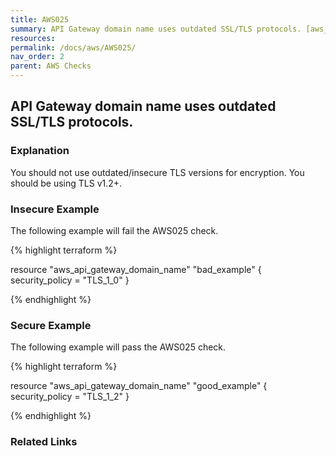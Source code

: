 ```yaml
---
title: AWS025
summary: API Gateway domain name uses outdated SSL/TLS protocols. [aws_api_gateway_domain_name] 
resources: 
permalink: /docs/aws/AWS025/
nav_order: 2
parent: AWS Checks
---
```


## API Gateway domain name uses outdated SSL/TLS protocols.

### Explanation


You should not use outdated/insecure TLS versions for encryption. You should be using TLS v1.2+.



### Insecure Example

The following example will fail the AWS025 check.

{% highlight terraform %}

resource "aws_api_gateway_domain_name" "bad_example" {
	security_policy = "TLS_1_0"
}

{% endhighlight %}



### Secure Example

The following example will pass the AWS025 check.

{% highlight terraform %}

resource "aws_api_gateway_domain_name" "good_example" {
	security_policy = "TLS_1_2"
}

{% endhighlight %}


### Related Links


